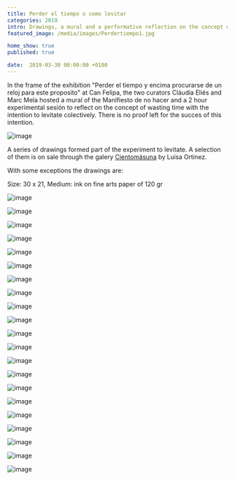 ```yaml
---
title: Perder el tiempo o como levitar
categories: 2019
intro: Drawings, a mural and a performative reflection on the concept of wasting time. 
featured_image: /media/images/Perdertiempo1.jpg

home_show: true
published: true

date:  2019-03-30 00:00:00 +0100
---
```

In the frame of the exhibition "Perder el tiempo y encima procurarse de un reloj para este proposito" at Can Felipa, the two curators Cláudia Eliés and Marc Mela hosted a mural of the Manifiesto de no hacer and a 2 hour experimental sesión to reflect on the concept of wasting time with the intention to levitate colectively. There is no proof left for the succes of this intention.

![image](/media/images/Perdertiempo.jpg)
A series of drawings formed part of the experiment to levitate. A selection of them is on sale through the galery [Cientomásuna](https://https://cientomasuna.com/christina-schultz/) by Luisa Ortinez.
With some exceptions the drawings are:
Size: 30 x 21, Medium: ink on fine arts paper of 120 gr 
 
![image](/media/images/Levitardibujo1.jpg)

![image](/media/images/Levitardibujo2.jpg)

![image](/media/images/Levitardibujo3.jpg)

![image](/media/images/Levitardibujo4.jpg)

![image](/media/images/Levitardibujo5.jpg)

![image](/media/images/Levitardibujo6.jpg)

![image](/media/images/Levitardibujo7.jpg)

![image](/media/images/Levitardibujo8.jpg)

![image](/media/images/Levitardibujo9.jpg)

![image](/media/images/Levitardibujo10.jpg)

![image](/media/images/Levitardibujo11.jpg)

![image](/media/images/Levitardibujo12.jpg)

![image](/media/images/Levitardibujo13.jpg)

![image](/media/images/Levitardibujo14.jpg)

![image](/media/images/Levitardibujo15.jpg)

![image](/media/images/Levitardibujo16.jpg)

![image](/media/images/Levitardibujo17.jpg)

![image](/media/images/Levitardibujo18.jpg)

![image](/media/images/Levitardibujo19.jpg)

![image](/media/images/Levitardibujo20.jpg)

![image](/media/images/Levitardibujo21.jpg)
